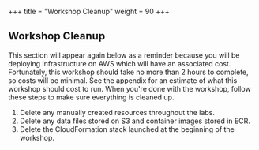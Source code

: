 +++
title = "Workshop Cleanup"
weight = 90
+++

## Workshop Cleanup

This section will appear again below as a reminder because you will be deploying infrastructure on AWS which will have an associated cost. Fortunately, this workshop should take no more than 2 hours to complete, so costs will be minimal. See the appendix for an estimate of what this workshop should cost to run. When you're done with the workshop, follow these steps to make sure everything is cleaned up.

1. Delete any manually created resources throughout the labs.
1. Delete any data files stored on S3 and container images stored in ECR.
1. Delete the CloudFormation stack launched at the beginning of the workshop.

